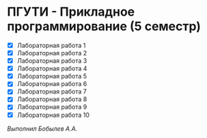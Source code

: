# ПГУТИ - Прикладное программирование (5 семестр)

- [x] Лабораторная работа 1
- [x] Лабораторная работа 2
- [x] Лабораторная работа 3
- [x] Лабораторная работа 4
- [x] Лабораторная работа 5
- [x] Лабораторная работа 6
- [x] Лабораторная работа 7
- [x] Лабораторная работа 8
- [x] Лабораторная работа 9
- [x] Лабораторная работа 10

_Выполнил Бобылев А.А._
